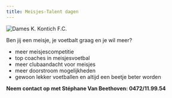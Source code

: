 ```yaml
---
title: Meisjes-Talent dagen
---
```


<div class="mb-6">
    <img style="max-width: 100%; height: auto;" src="https://res.cloudinary.com/kkontichfc/image/upload/v1671472176/nieuws/kontich_dames_27_gd4iu9.jpg" alt="Dames K. Kontich F.C." />
</div>

<p>Ben jij een meisje, je voetbalt graag en je wil meer?</p>
<ul>
    <li>meer meisjescompetitie</li>
    <li>top coaches in meisjesvoetbal</li>
    <li>meer clubaandacht voor meisjes</li>
    <li>meer doorstroom mogelijkheden</li>
    <li>gewoon lekker voetballen en altijd een beetje beter worden</li>
</ul>

<p><strong>Neem contact op met Stéphane Van Beethoven: 0472/11.99.54</strong></p>

